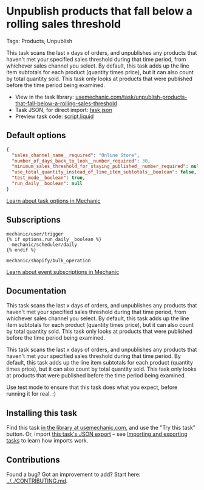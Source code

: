 # Unpublish products that fall below a rolling sales threshold

Tags: Products, Unpublish

This task scans the last x days of orders, and unpublishes any products that haven't met your specified sales threshold during that time period, from whichever sales channel you select. By default, this task adds up the line item subtotals for each product (quantity times price), but it can also count by total quantity sold. This task only looks at products that were published before the time period being examined.

* View in the task library: [usemechanic.com/task/unpublish-products-that-fall-below-a-rolling-sales-threshold](https://usemechanic.com/task/unpublish-products-that-fall-below-a-rolling-sales-threshold)
* Task JSON, for direct import: [task.json](../../tasks/unpublish-products-that-fall-below-a-rolling-sales-threshold.json)
* Preview task code: [script.liquid](./script.liquid)

## Default options

```json
{
  "sales_channel_name__required": "Online Store",
  "number_of_days_back_to_look__number_required": 30,
  "minimum_sales_threshold_for_staying_published__number_required": null,
  "use_total_quantity_instead_of_line_item_subtotals__boolean": false,
  "test_mode__boolean": true,
  "run_daily__boolean": null
}
```

[Learn about task options in Mechanic](https://docs.usemechanic.com/article/471-task-options)

## Subscriptions

```liquid
mechanic/user/trigger
{% if options.run_daily__boolean %}
  mechanic/scheduler/daily
{% endif %}

mechanic/shopify/bulk_operation
```

[Learn about event subscriptions in Mechanic](https://docs.usemechanic.com/article/408-subscriptions)

## Documentation

This task scans the last x days of orders, and unpublishes any products that haven't met your specified sales threshold during that time period, from whichever sales channel you select. By default, this task adds up the line item subtotals for each product (quantity times price), but it can also count by total quantity sold. This task only looks at products that were published before the time period being examined.

This task scans the last x days of orders, and unpublishes any products that haven't met your specified sales threshold during that time period. By default, this task adds up the line item subtotals for each product (quantity times price), but it can also count by total quantity sold. This task only looks at products that were published before the time period being examined.

Use test mode to ensure that this task does what you expect, before running it for real. :)

## Installing this task

Find this task [in the library at usemechanic.com](https://usemechanic.com/task/unpublish-products-that-fall-below-a-rolling-sales-threshold), and use the "Try this task" button. Or, import [this task's JSON export](../../tasks/unpublish-products-that-fall-below-a-rolling-sales-threshold.json) – see [Importing and exporting tasks](https://docs.usemechanic.com/article/505-importing-and-exporting-tasks) to learn how imports work.

## Contributions

Found a bug? Got an improvement to add? Start here: [../../CONTRIBUTING.md](../../CONTRIBUTING.md).
